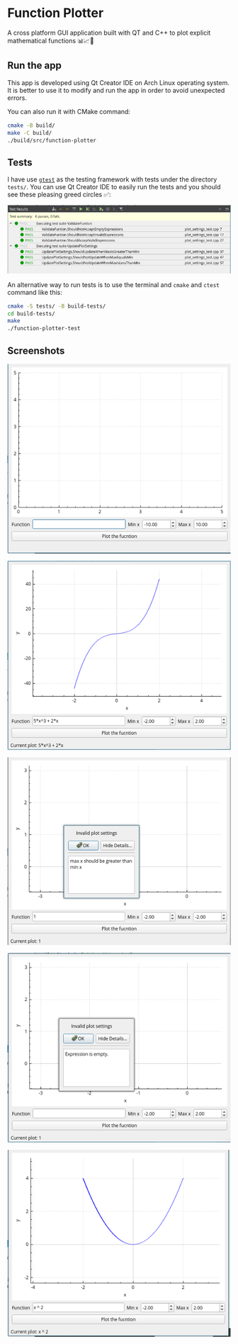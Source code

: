 # Function Plotter

A cross platform GUI application built with QT and C++ to plot explicit mathematical functions 📊📈🌠

## Run the app

This app is developed using Qt Creator IDE on Arch Linux operating system. It is better to use it to modify and run the app in order to avoid unexpected errors.

You can also run it with CMake command:

```bash
cmake -B build/
make -C build/
./build/src/function-plotter
```

## Tests

I have use [`gtest`](https://github.com/google/googletest) as the testing framework with tests under the directory `tests/`. You can use Qt Creator IDE to easily run the tests and you should see these pleasing greed circles ✅:

![qt creator tests status](screenshots/tests.png)

An alternative way to run tests is to use the terminal and `cmake` and `ctest` command like this:

```bash
cmake -S tests/ -B build-tests/
cd build-tests/
make
./function-plotter-test
```

## Screenshots

![screenshot](screenshots/screenshot-1.png)

![screenshot](screenshots/screenshot-2.png)

![screenshot](screenshots/screenshot-3.png)

![screenshot](screenshots/screenshot-4.png)

![screenshot](screenshots/screenshot-5.png)

